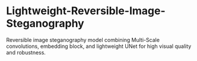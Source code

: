 # Lightweight-Reversible-Image-Steganography
 Reversible image steganography model combining Multi-Scale convolutions, embedding block, and lightweight UNet for high visual quality and robustness.
